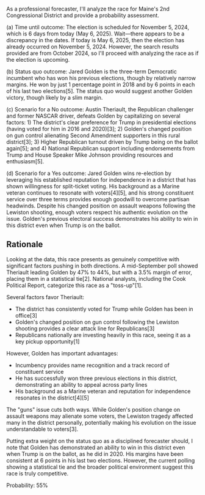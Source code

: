 As a professional forecaster, I'll analyze the race for Maine's 2nd Congressional District and provide a probability assessment.

(a) Time until outcome: The election is scheduled for November 5, 2024, which is 6 days from today (May 6, 2025). Wait—there appears to be a discrepancy in the dates. If today is May 6, 2025, then the election has already occurred on November 5, 2024. However, the search results provided are from October 2024, so I'll proceed with analyzing the race as if the election is upcoming.

(b) Status quo outcome: Jared Golden is the three-term Democratic incumbent who has won his previous elections, though by relatively narrow margins. He won by just 1 percentage point in 2018 and by 6 points in each of his last two elections[5]. The status quo would suggest another Golden victory, though likely by a slim margin.

(c) Scenario for a No outcome: Austin Theriault, the Republican challenger and former NASCAR driver, defeats Golden by capitalizing on several factors: 1) The district's clear preference for Trump in presidential elections (having voted for him in 2016 and 2020)[3]; 2) Golden's changed position on gun control alienating Second Amendment supporters in this rural district[3]; 3) Higher Republican turnout driven by Trump being on the ballot again[5]; and 4) National Republican support including endorsements from Trump and House Speaker Mike Johnson providing resources and enthusiasm[5].

(d) Scenario for a Yes outcome: Jared Golden wins re-election by leveraging his established reputation for independence in a district that has shown willingness for split-ticket voting. His background as a Marine veteran continues to resonate with voters[4][5], and his strong constituent service over three terms provides enough goodwill to overcome partisan headwinds. Despite his changed position on assault weapons following the Lewiston shooting, enough voters respect his authentic evolution on the issue. Golden's previous electoral success demonstrates his ability to win in this district even when Trump is on the ballot.

## Rationale

Looking at the data, this race presents as genuinely competitive with significant factors pushing in both directions. A mid-September poll showed Theriault leading Golden by 47% to 44%, but with a 3.5% margin of error, placing them in a statistical tie[2]. National analysts, including the Cook Political Report, categorize this race as a "toss-up"[1].

Several factors favor Theriault:
- The district has consistently voted for Trump while Golden has been in office[3]
- Golden's changed position on gun control following the Lewiston shooting provides a clear attack line for Republicans[3]
- Republicans nationally are investing heavily in this race, seeing it as a key pickup opportunity[1]

However, Golden has important advantages:
- Incumbency provides name recognition and a track record of constituent service
- He has successfully won three previous elections in this district, demonstrating an ability to appeal across party lines
- His background as a Marine veteran and reputation for independence resonates in the district[4][5]

The "guns" issue cuts both ways. While Golden's position change on assault weapons may alienate some voters, the Lewiston tragedy affected many in the district personally, potentially making his evolution on the issue understandable to voters[3].

Putting extra weight on the status quo as a disciplined forecaster should, I note that Golden has demonstrated an ability to win in this district even when Trump is on the ballot, as he did in 2020. His margins have been consistent at 6 points in his last two elections. However, the current polling showing a statistical tie and the broader political environment suggest this race is truly competitive.

Probability: 55%